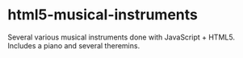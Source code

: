 # html5-musical-instruments
Several various musical instruments done with JavaScript + HTML5. Includes a piano and several theremins.
